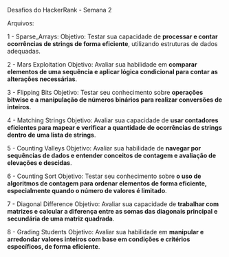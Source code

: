 Desafios do HackerRank - Semana 2

Arquivos:

1 - Sparse_Arrays: 
Objetivo: Testar sua capacidade de **processar e contar ocorrências de strings de forma eficiente**, utilizando estruturas de dados adequadas. 

2 - Mars Exploitation
Objetivo: Avaliar sua habilidade em **comparar elementos de uma sequência e aplicar lógica condicional para contar as alterações necessárias**.

3 - Flipping Bits
Objetivo: Testar seu conhecimento sobre **operações bitwise e a manipulação de números binários para realizar conversões de inteiros**.

4 - Matching Strings
Objetivo: Avaliar sua capacidade de **usar contadores eficientes para mapear e verificar a quantidade de ocorrências de strings dentro de uma lista de strings**.

5 - Counting Valleys
Objetivo: Avaliar sua habilidade de **navegar por sequências de dados e entender conceitos de contagem e avaliação de elevações e descidas**.

6 - Counting Sort
Objetivo: Testar seu conhecimento sobre **o uso de algoritmos de contagem para ordenar elementos de forma eficiente, especialmente quando o número de valores é limitado**.

7 - Diagonal Difference
Objetivo: Avaliar sua capacidade de **trabalhar com matrizes e calcular a diferença entre as somas das diagonais principal e secundária de uma matriz quadrada**.

8 - Grading Students
Objetivo: Avaliar sua habilidade em **manipular e arredondar valores inteiros com base em condições e critérios específicos, de forma eficiente**.